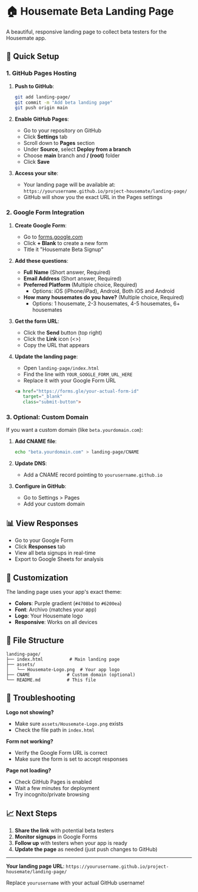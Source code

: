 # 🏠 Housemate Beta Landing Page

A beautiful, responsive landing page to collect beta testers for the Housemate app.

## 🚀 Quick Setup

### 1. GitHub Pages Hosting

1. **Push to GitHub**:
   ```bash
   git add landing-page/
   git commit -m "Add beta landing page"
   git push origin main
   ```

2. **Enable GitHub Pages**:
   - Go to your repository on GitHub
   - Click **Settings** tab
   - Scroll down to **Pages** section
   - Under **Source**, select **Deploy from a branch**
   - Choose **main** branch and **/ (root)** folder
   - Click **Save**

3. **Access your site**:
   - Your landing page will be available at: `https://yourusername.github.io/project-housemate/landing-page/`
   - GitHub will show you the exact URL in the Pages settings

### 2. Google Form Integration

1. **Create Google Form**:
   - Go to [forms.google.com](https://forms.google.com)
   - Click **+ Blank** to create a new form
   - Title it "Housemate Beta Signup"

2. **Add these questions**:
   - **Full Name** (Short answer, Required)
   - **Email Address** (Short answer, Required)
   - **Preferred Platform** (Multiple choice, Required)
     - Options: iOS (iPhone/iPad), Android, Both iOS and Android
   - **How many housemates do you have?** (Multiple choice, Required)
     - Options: 1 housemate, 2-3 housemates, 4-5 housemates, 6+ housemates

3. **Get the form URL**:
   - Click the **Send** button (top right)
   - Click the **Link** icon (<>)
   - Copy the URL that appears

4. **Update the landing page**:
   - Open `landing-page/index.html`
   - Find the line with `YOUR_GOOGLE_FORM_URL_HERE`
   - Replace it with your Google Form URL

   ```html
   <a href="https://forms.gle/your-actual-form-id" 
      target="_blank" 
      class="submit-button">
   ```

### 3. Optional: Custom Domain

If you want a custom domain (like `beta.yourdomain.com`):

1. **Add CNAME file**:
   ```bash
   echo "beta.yourdomain.com" > landing-page/CNAME
   ```

2. **Update DNS**:
   - Add a CNAME record pointing to `yourusername.github.io`

3. **Configure in GitHub**:
   - Go to Settings > Pages
   - Add your custom domain

## 📊 View Responses

- Go to your Google Form
- Click **Responses** tab
- View all beta signups in real-time
- Export to Google Sheets for analysis

## 🎨 Customization

The landing page uses your app's exact theme:
- **Colors**: Purple gradient (`#4708bd` to `#6200ea`)
- **Font**: Archivo (matches your app)
- **Logo**: Your Housemate logo
- **Responsive**: Works on all devices

## 📁 File Structure

```
landing-page/
├── index.html          # Main landing page
├── assets/
│   └── Housemate-Logo.png  # Your app logo
├── CNAME              # Custom domain (optional)
└── README.md          # This file
```

## 🔧 Troubleshooting

**Logo not showing?**
- Make sure `assets/Housemate-Logo.png` exists
- Check the file path in `index.html`

**Form not working?**
- Verify the Google Form URL is correct
- Make sure the form is set to accept responses

**Page not loading?**
- Check GitHub Pages is enabled
- Wait a few minutes for deployment
- Try incognito/private browsing

## 📈 Next Steps

1. **Share the link** with potential beta testers
2. **Monitor signups** in Google Forms
3. **Follow up** with testers when your app is ready
4. **Update the page** as needed (just push changes to GitHub)

---

**Your landing page URL**: `https://yourusername.github.io/project-housemate/landing-page/`

Replace `yourusername` with your actual GitHub username! 